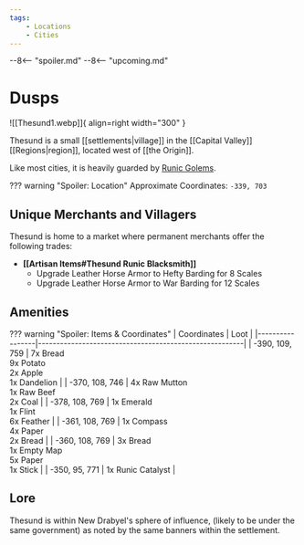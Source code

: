 ```yaml
---
tags:
    - Locations
    - Cities
---
```


--8<-- "spoiler.md"
--8<-- "upcoming.md"

# Dusps

![[Thesund1.webp]]{ align=right width="300" }

Thesund is a small [[settlements|village]] in the [[Capital Valley]] [[Regions|region]], located west of [[the Origin]].

Like most cities, it is heavily guarded by [Runic Golems](https://minecraft.gamepedia.com/Iron_Golem). 

??? warning "Spoiler: Location"
	Approximate Coordinates: `-339, 703`

## Unique Merchants and Villagers

Thesund is home to a market where permanent merchants offer the following trades:

- **[[Artisan Items#Thesund Runic Blacksmith]]**
    - Upgrade Leather Horse Armor to Hefty Barding for 8 Scales
    - Upgrade Leather Horse Armor to War Barding for 12 Scales

## Amenities

??? warning "Spoiler: Items & Coordinates"
	| Coordinates     | Loot                                                   |
	|-----------------|--------------------------------------------------------|
	| -390, 109, 759  | 7x Bread <br>9x Potato <br>2x Apple <br>1x Dandelion   |
	| -370, 108, 746  | 4x Raw Mutton <br>1x Raw Beef <br>2x Coal              |
	| -378, 108, 769  | 1x Emerald <br>1x Flint <br>6x Feather                 |
	| -361, 108, 769  | 1x Compass <br>4x Paper <br>2x Bread                   |
	| -360, 108, 769  | 3x Bread <br>1x Empty Map <br>5x Paper <br>1x Stick    |
	| -350, 95, 771   | 1x Runic Catalyst                                      |

## Lore

Thesund is within New Drabyel's sphere of influence, (likely to be under the same government) as noted by the same banners within the settlement.